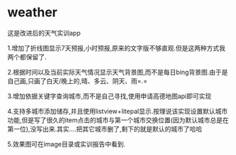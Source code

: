 # weather
这是改进后的天气实训app

1.增加了折线图显示7天预报,小时预报,原来的文字版不够直观.但是这两种方式我两个都保留了.

2.根据时间以及当前实际天气情况显示天气背景图,而不是每日bing背景图.由于是自己画,只画了白天/晚上的,晴、多云、阴天、雨=.=

3.增加依据关键字查询城市,而不是自己寻找,使用申请高德地图api即可实现

4.支持多城市添加储存,并且使用listview+litepal显示.按理说该实现设置默认城市功能,但是写了很久的item点击的城市与第一个城市交换位置(因为默认城市总是在第一位),没写出来.其实....把其它城市删了,剩下的就是默认的城市了哈哈

5.效果图可在image目录或实训报告中看到.
